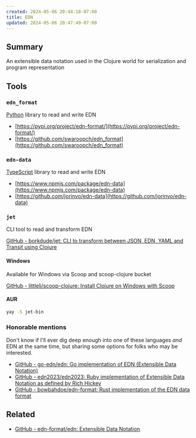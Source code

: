 ```yaml
---
created: 2024-05-06 20:44:18-07:00
title: EDN
updated: 2024-05-06 20:47:49-07:00
---
```


## Summary

An extensible data notation used in the Clojure world for serialization and program representation

## Tools

### `edn_format`

[Python](Python.md) library to read and write EDN

* [https://pypi.org/project/edn-format/](https://pypi.org/project/edn-format/)
* [https://github.com/swaroopch/edn_format](https://github.com/swaroopch/edn_format)

### `edn-data`

[TypeScript](TypeScript.md) library to read and write EDN

* [https://www.npmjs.com/package/edn-data](https://www.npmjs.com/package/edn-data)
* [https://github.com/jorinvo/edn-data](https://github.com/jorinvo/edn-data)

### `jet`

CLI tool to read and transform EDN

[GitHub - borkdude/jet: CLI to transform between JSON, EDN, YAML and Transit using Clojure](https://github.com/borkdude/jet)

#### Windows

Available for Windows via Scoop and scoop-clojure bucket

[GitHub - littleli/scoop-clojure: Install Clojure on Windows with Scoop](https://github.com/littleli/scoop-clojure)

#### AUR

````sh
yay -S jet-bin
````

### Honorable mentions

Don't know if I'll ever dig deep enough into one of these languages *and* EDN at the same time, but sharing some options for folks who may be interested.

* [GitHub - go-edn/edn: Go implementation of EDN (Extensible Data Notation)](https://github.com/go-edn/edn)
* [GitHub - edn2023/edn2023: Ruby implementation of Extensible Data Notation as defined by Rich Hickey](https://github.com/edn2023/edn2023)
* [GitHub - bowbahdoe/edn-format: Rust implementation of the EDN data format](https://github.com/bowbahdoe/edn-format)

## Related

* [GitHub - edn-format/edn: Extensible Data Notation](https://github.com/edn-format/edn)